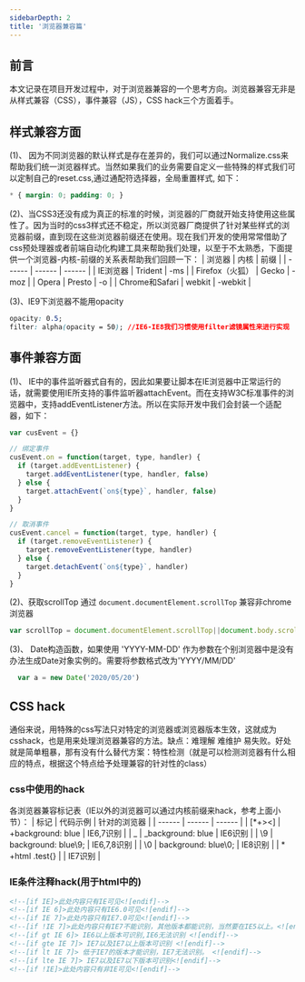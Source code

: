 ```yaml
---
sidebarDepth: 2
title: '浏览器兼容篇'
---
```


## 前言
本文记录在项目开发过程中，对于浏览器兼容的一个思考方向。浏览器兼容无非是从样式兼容（CSS），事件兼容（JS），CSS hack三个方面着手。

## 样式兼容方面

(1)、 因为不同浏览器的默认样式是存在差异的，我们可以通过Normalize.css来帮助我们统一浏览器样式。当然如果我们的业务需要自定义一些特殊的样式我们可以定制自己的reset.css,通过通配符选择器，全局重置样式, 如下：
```css
* { margin: 0; padding: 0; }
```

(2)、当CSS3还没有成为真正的标准的时候，浏览器的厂商就开始支持使用这些属性了。因为当时的css3样式还不稳定，所以浏览器厂商提供了针对某些样式的浏览器前缀，直到现在这些浏览器前缀还在使用。现在我们开发的使用常常借助了css预处理器或者前端自动化构建工具来帮助我们处理，以至于不太熟悉，下面提供一个浏览器-内核-前缀的关系表帮助我们回顾一下：
|  浏览器   | 内核   | 前缀  |
|  ------  | ------  | ------  |
| IE浏览器  |  Trident | -ms |
| Firefox（火狐）  | Gecko | -moz |
| Opera  | Presto | -o |
|  Chrome和Safari  | webkit | -webkit |

(3)、IE9下浏览器不能用opacity
```css
opacity: 0.5;
filter: alpha(opacity = 50); //IE6-IE8我们习惯使用filter滤镜属性来进行实现
```

## 事件兼容方面

(1)、 IE中的事件监听器式自有的，因此如果要让脚本在IE浏览器中正常运行的话，就需要使用IE所支持的事件监听器attachEvent。而在支持W3C标准事件的浏览器中，支持addEventListener方法。所以在实际开发中我们会封装一个适配器，如下：
```js
var cusEvent = {}

// 绑定事件
cusEvent.on = function(target, type, handler) {
  if (target.addEventListener) {
    target.addEventListener(type, handler, false)
  } else {
    target.attachEvent(`on${type}`, handler, false)
  }
}

// 取消事件
cusEvent.cancel = function(target, type, handler) {
  if (target.removeEventListener) {
    target.removeEventListener(type, handler)
  } else {
    target.detachEvent(`on${type}`, handler)
  }
}
```

(2)、获取scrollTop 通过 `document.documentElement.scrollTop` 兼容非chrome浏览器
```js
var scrollTop = document.documentElement.scrollTop||document.body.scrollTop;
```

(3)、 Date构造函数，如果使用 'YYYY-MM-DD' 作为参数在个别浏览器中是没有办法生成Date对象实例的。需要将参数格式改为'YYYY/MM/DD'
```js
  var a = new Date('2020/05/20')
```

## CSS hack

通俗来说，用特殊的css写法只对特定的浏览器或浏览器版本生效，这就成为csshack，也是用来处理浏览器兼容的方法。缺点：难理解 难维护 易失败。好处就是简单粗暴，那有没有什么替代方案：特性检测（就是可以检测浏览器有什么相应的特点，根据这个特点给予处理兼容的针对性的class）

### css中使用的hack
各浏览器兼容标记表（IE以外的浏览器可以通过内核前缀来hack，参考上面小节）：
|  标记   | 代码示例   | 针对的浏览器  |
|  ------  | ------  | ------  |
| [*+><]  |  +background: blue  | IE6,7识别 |
| _  |  _background: blue  | IE6识别 |
| \9  | background: blue\9; | IE6,7,8识别 |
| \0  | background: blue\0; | IE8识别 |
|  * +html .test{}  |  | IE7识别 |

### IE条件注释hack(用于html中的)
```html
<!--[if IE]>此处内容只有IE可见<![endif]--> 
<!--[if IE 6]>此处内容只有IE6.0可见<![endif]--> 
<!--[if IE 7]>此处内容只有IE7.0可见<![endif]--> 
<!--[if !IE 7]>此处内容只有IE7不能识别，其他版本都能识别，当然要在IE5以上。<![endif]-->
<!--[if gt IE 6]> IE6以上版本可识别,IE6无法识别 <![endif]-->
<!--[if gte IE 7]> IE7以及IE7以上版本可识别 <![endif]-->
<!--[if lt IE 7]> 低于IE7的版本才能识别，IE7无法识别。 <![endif]-->
<!--[if lte IE 7]> IE7以及IE7以下版本可识别<![endif]-->
<!--[if !IE]>此处内容只有非IE可见<![endif]-->
```

